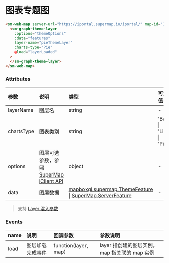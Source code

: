 # 图表专题图

<sm-iframe src="https://iclient.supermap.io/examples/component/components_graph_theme_layer_vue.html"></sm-iframe>

```html
<sm-web-map server-url="https://iportal.supermap.io/iportal/" map-id="1329428269" @load="mapIsLoaded">
  <sm-graph-theme-layer
    :options="themeOptions"
    :data="features"
    layer-name="pieThemeLayer"
    charts-type="Pie"
    @load="layerLoaded"
  >
  </sm-graph-theme-layer>
</sm-web-map>
```

### Attributes

| 参数       | 说明                                                                                                                        | 类型                                                                                                                                                                                            | 可选值                   | 默认值 |
| :--------- | :-------------------------------------------------------------------------------------------------------------------------- | :---------------------------------------------------------------------------------------------------------------------------------------------------------------------------------------------- | :----------------------- | :----- |
| layerName  | 图层名                                                                                                                      | string                                                                                                                                                                                          | -                        | -      |
| chartsType | 图表类别                                                                                                                    | string                                                                                                                                                                                          | 'Bar' \| 'Line' \| 'Pie' | 'Bar'  |
| options    | 图层可选参数，参照 [SuperMap iClient API](https://iclient.supermap.io/docs/mapboxgl/mapboxgl.supermap.GraphThemeLayer.html) | object                                                                                                                                                                                          | -                        | -      |
| data       | 图层数据                                                                                                                    | [mapboxgl.supermap.ThemeFeature](https://iclient.supermap.io/docs/mapboxgl/mapboxgl.supermap.ThemeFeature.html) \| [SuperMap.ServerFeature](https://iclient.supermap.io/web/apis/mapboxgl.html) | -                        | -      |

> 支持 [Layer 混入参数](/zh/api/mixin/mixin.md#layer)

### Events

| name | 说明             | 回调参数     | 参数说明                                       |
| :--- | :--------------- | :----------- | :--------------------------------------------- |
| load | 图层加载完成事件 | function(layer, map) | layer 指创建的图层实例， map 指关联的 map 实例 |
